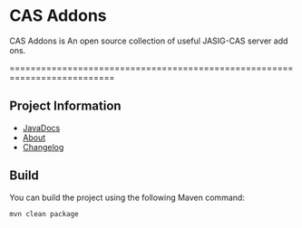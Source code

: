 # CAS Addons
CAS Addons is An open source collection of useful JASIG-CAS server add ons.

==========================================================================
## Project Information

* [JavaDocs](http://unicon.github.com/cas-addons/apidocs/index.html)
* [About](http://unicon.github.com/cas-addons/)
* [Changelog](https://github.com/Unicon/cas-addons/blob/master/changelog.md) 

## Build
You can build the project using the following Maven command:
```
mvn clean package
```